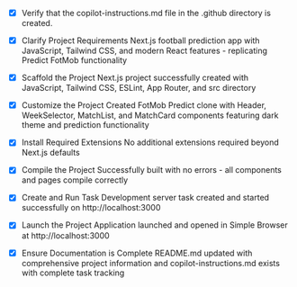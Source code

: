 <!-- Use this file to provide workspace-specific custom instructions to Copilot. For more details, visit https://code.visualstudio.com/docs/copilot/copilot-customization#_use-a-githubcopilotinstructionsmd-file -->
- [x] Verify that the copilot-instructions.md file in the .github directory is created.

- [x] Clarify Project Requirements
	Next.js football prediction app with JavaScript, Tailwind CSS, and modern React features - replicating Predict FotMob functionality

- [x] Scaffold the Project
	Next.js project successfully created with JavaScript, Tailwind CSS, ESLint, App Router, and src directory

- [x] Customize the Project
	Created FotMob Predict clone with Header, WeekSelector, MatchList, and MatchCard components featuring dark theme and prediction functionality

- [x] Install Required Extensions
	No additional extensions required beyond Next.js defaults

- [x] Compile the Project
	Successfully built with no errors - all components and pages compile correctly

- [x] Create and Run Task
	Development server task created and started successfully on http://localhost:3000

- [x] Launch the Project
	Application launched and opened in Simple Browser at http://localhost:3000

- [x] Ensure Documentation is Complete
	README.md updated with comprehensive project information and copilot-instructions.md exists with complete task tracking
